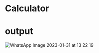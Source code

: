 # Calculator

# output

![WhatsApp Image 2023-01-31 at 13 22 19](https://user-images.githubusercontent.com/122556666/215702376-ca097889-09ab-4126-892a-20348c2bb41b.jpg)
